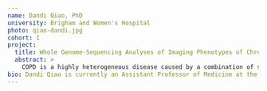 ```yaml
---
name: Dandi Qiao, PhD
university: Brigham and Women's Hospital
photo: qiao-dandi.jpg
cohort: I
project:
  title: Whole Genome-Sequencing Analyses of Imaging Phenotypes of Chronic Obstructive Pulmonary Disease (COPD)
  abstract: >
    COPD is a highly heterogeneous disease caused by a combination of small airway loss and remodeling, and emphysema-induced loss of elastic recoil. While spirometry measures overall airflow limitation, phenotypes from CT imaging provide information about the distribution and severity of pathologic processes leading to COPD. In this project, I propose to conduct whole-genome sequencing (WGS) analyses on existing and newly generated imaging phenotypes related to COPD on the BDC ecosystem. I hypothesize that there are distinct genetic variants associated with different imaging phenotypes of COPD, and I propose to leverage BDC and the Chest Imaging Platform (CIP on BDC) to enable more rapid testing and closer interaction between generation of imaging features and genetic analysis.
bio: Dandi Qiao is currently an Assistant Professor of Medicine at the Channing Division of Network Medicine in the Harvard Medical School and a genetic epidemiologist at the Brigham and Women’s Hospital. Dr. Qiao received her Bachelor of Mathematics from the University of Waterloo and her PhD from the Department of Biostatistics at the Harvard T.H. Chan School of Public Health. Her research interest is in the development and application of statistical methods to health-related questions, with a focus in Chronic Obstructive Pulmonary Disease (COPD). Dr. Qiao’s recent research topic is developing statistical tools for next generation sequencing data and applying them to identify genetic variants associated with disease susceptibility.
---
```

